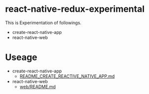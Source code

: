 
# react-native-redux-experimental

This is Experimentation of followings.

- create-react-native-app
- react-native-web

# Useage

- create-react-native-app
  - [README_CREATE_REACTIVE_NATIVE_APP.md](README_CREATE_REACTIVE_NATIVE_APP.md)
- react-native-web
  - [web/README.md](web/README.md)
